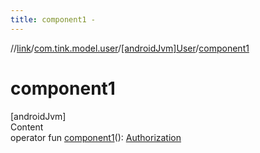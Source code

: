 ```yaml
---
title: component1 -
---
```

//[link](../../index.md)/[com.tink.model.user](../index.md)/[[androidJvm]User](index.md)/[component1](component1.md)



# component1  
[androidJvm]  
Content  
operator fun [component1](component1.md)(): [Authorization](../[android-jvm]-authorization/index.md)  



